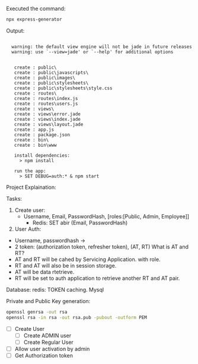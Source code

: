 Executed the command: 
```sh 
npx express-generator
```

Output:

```npx: installed 10 in 3.102s

  warning: the default view engine will not be jade in future releases
  warning: use `--view=jade' or `--help' for additional options       


   create : public\
   create : public\javascripts\
   create : public\images\
   create : public\stylesheets\
   create : public\stylesheets\style.css
   create : routes\
   create : routes\index.js
   create : routes\users.js
   create : views\
   create : views\error.jade
   create : views\index.jade
   create : views\layout.jade
   create : app.js
   create : package.json
   create : bin\
   create : bin\www

   install dependencies:
     > npm install

   run the app:
     > SET DEBUG=auth:* & npm start
```


Project Explaination:

Tasks:
1. Create user:
   - Username, Email, PasswordHash, [roles:[Public, Admin, Employee]]
     - Redis: SET abir (Email, PasswordHash)
2. User Auth:
  - Username, passwordhash &rarr; 
  - 2 token: (authorization token, refresher token), (AT, RT)
What is AT and RT?
- AT and RT will be cahed by Servicing Application. with role.
- RT and AT will also be in session storage.
- AT will be data rtetrieve.
- RT will be set to auth application to retrieve another RT and AT pair.


Database:
redis: TOKEN caching.
Mysql



Private and Public Key generation:
```sh
openssl genrsa -out rsa
openssl rsa -in rsa -out rsa.pub -pubout -outform PEM
```

- [ ] Create User
  - [ ] Create ADMIN user
  - [ ] Create Regular User
- [ ] Allow user activation by admin
- [ ] Get Authorization token